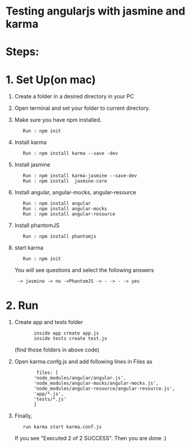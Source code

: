 # Testing angularjs with jasmine and karma

# Steps:

# 1. Set Up(on mac)

1. Create a folder in a desired directory in your PC
2. Open terminal and set your folder to current directory.
3. Make sure you have npm installed.

          Run : npm init
     
4. Install karma
    
          Run : npm install karma --save -dev

5. Install jasmine

          Run : npm install karma-jasmine --save-dev
          Run : npm install  jasmine-core
      
6. Install angular, angular-mocks, angular-resource

          Run : npm install angular
          Run : npm install angular-mocks
          Run : npm install angular-resource

7. Install phantomJS

          Run : npm install phantomjs
      
8. start karma 

          Run : npm init
     You will see questions and select the following answers
     
        -> jasmine -> no ->PhantomJS -> - -> - -> yes
        
# 2. Run 

1. Create app and tests folder
    
              inside app create app.js
              inside tests create test.js
   (find those folders in above code)
  
2. Open karma.confg.js and add following lines in  Files as

               files: [
              'node_modules/angular/angular.js',
              'node_modules/angular-mocks/angular-mocks.js',
              'node_modules/angular-resource/angular-resource.js',
              'app/*.js',
              'tests/*.js'
              ]

    
3. Finally,  
    
          run karma start karma.conf.js
    
    If you see "Executed 2 of 2 SUCCESS". Then you are done :)
    
